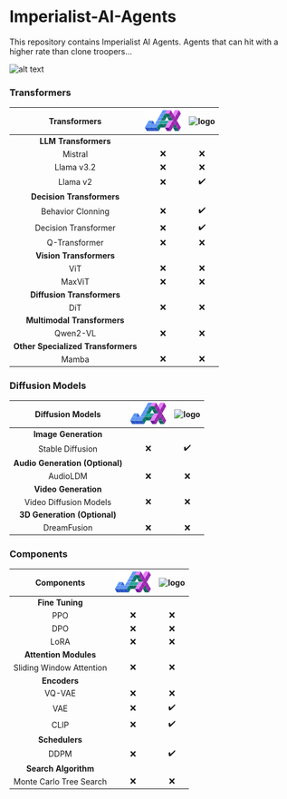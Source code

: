 # Imperialist-AI-Agents

This repository contains Imperialist AI Agents. Agents that can hit with a higher rate than clone troopers...



![alt text](img/1500x500.jpg)



### **Transformers**

| Transformers |  <img src="https://raw.githubusercontent.com/google/jax/main/images/jax_logo_250px.png" width = 64px alt="logo"></img> | <img src="https://pytorch.org/assets/images/pytorch-logo.png" width = 50px  height = 50px alt="logo"></img> |
|:-----:|:---------:|:---------:|
|**LLM Transformers**| | |
|  Mistral  |:x:|:x:|
|  Llama v3.2  |:x:|:x:|
|  Llama v2  |:x:|:heavy_check_mark:|
|**Decision Transformers**| | |
|  Behavior Clonning  |:x:|:heavy_check_mark:|
|  Decision Transformer  |:x:|:heavy_check_mark:|
|  Q-Transformer  |:x:|:x:|
|**Vision Transformers**| | |
|  ViT  |:x:|:x:|
|  MaxViT  |:x:|:x:|
|**Diffusion Transformers**| | |
|  DiT  |:x:|:x:|
|**Multimodal Transformers**| | |
|  Qwen2-VL  |:x:|:x:|
|**Other Specialized Transformers**| | |
|  Mamba  |:x:|:x:|


### **Diffusion Models**

| Diffusion Models | <img src="https://raw.githubusercontent.com/google/jax/main/images/jax_logo_250px.png" width = 64px alt="logo"></img> | <img src="https://pytorch.org/assets/images/pytorch-logo.png" width = 50px  height = 50px alt="logo"></img> |
|:-----:|:---------:|:---------:|
|**Image Generation**| | |
|  Stable Diffusion  |:x:|:heavy_check_mark:|
|**Audio Generation (Optional)**| | |
|  AudioLDM  |:x:|:x:|
|**Video Generation**| | |
|  Video Diffusion Models  |:x:|:x:|
|**3D Generation (Optional)**| | |
|  DreamFusion  |:x:|:x:|


### **Components**

| Components | <img src="https://raw.githubusercontent.com/google/jax/main/images/jax_logo_250px.png" width = 64px alt="logo"></img> | <img src="https://pytorch.org/assets/images/pytorch-logo.png" width = 50px  height = 50px alt="logo"></img> |
|:-----:|:---------:|:---------:|
|**Fine Tuning**| | |
| PPO |:x:|:x:|
| DPO |:x:|:x:|
| LoRA |:x:|:x:|
|**Attention Modules**| | |
| Sliding Window Attention |:x:|:x:|
|**Encoders**| | |
| VQ-VAE |:x:|:x:|
| VAE |:x:|:heavy_check_mark:|
| CLIP |:x:|:heavy_check_mark:|
|**Schedulers**| | |
| DDPM |:x:|:heavy_check_mark:|
|**Search Algorithm**| | |
| Monte Carlo Tree Search |:x:|:x:|
